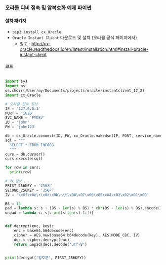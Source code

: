 ### 오라클 디비 접속 및 암복호화 예제 파이썬

#### 설치 패키지
- `pip3 install cx_Oracle`
- `Oracle Instant Client` 다운로드 및 설치 (오라클 공식 페이지에서)
  - 참고  : http://cx-oracle.readthedocs.io/en/latest/installation.html#install-oracle-instant-client

#### 코드

```python

import sys
import os
os.chdir(/User/my/Documents/projects/oracle/instantclient_12_2)
import cx_Oracle

# 오라클 접속 정보
IP = '127.0.0.1'
PORT = '1825'
SVC_NAME = 'PYDEV'
ID = 'john'
PW = 'john123'

db = cx_Oracle.connect(ID, PW, cx_Oracle.makedsn(IP, PORT, service_name = SVC_NAME))
sql = """
  SELECT * FROM INFODB
  """
curs = db.cursor()
curs.execute(sql)

for row in curs:
  print(row)

# 키 정보
FRIST_256KEY = '256키'
SECOND_256KEY = '256키'
IV = '\x0f\x0e\r\x0c\x0b\n\t\x08\x07\x06\x05\x04\x03\x02\x01\x00'

BS = 16
pad = lambda s: s + (BS - len(s) % BS) * chr(BS - len(s) % BS).encode()
unpad = lambda s: s[:-ord(s[len(s)-1:])]


def decrypt(enc, key):
    enc = base64.b64decode(enc)
    cipher = AES.new(base64.b64decode(key), AES.MODE_CBC, IV)
    dec = cipher.decrypt(enc)
    return unpad(dec).decode('utf-8')


print(decrypt('암호문', FIRST_256KEY))
```
